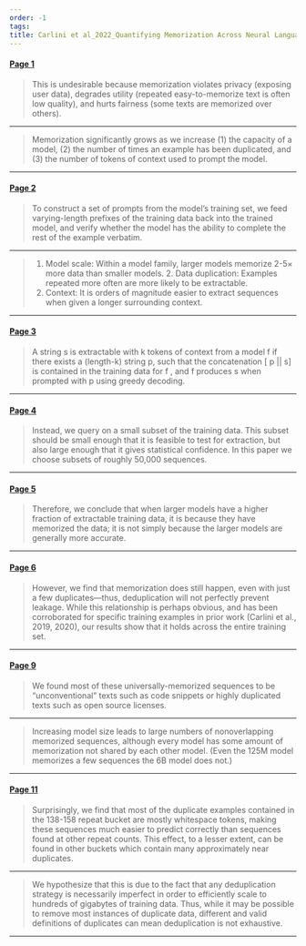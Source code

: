 ```yaml
---
order: -1
tags: 
title: Carlini et al_2022_Quantifying Memorization Across Neural Language Models
---
```


#### [Page 1](highlights://Carlini%20et%20al_2022_Quantifying%20Memorization%20Across%20Neural%20Language%20Models#page=1)

> This is undesirable because memorization violates privacy
> (exposing user data), degrades utility (repeated
> easy-to-memorize text is often low quality), and hurts fairness
> (some texts are memorized over others).

***

> Memorization significantly grows as we increase (1) the capacity
> of a model, (2) the number of times an example has been
> duplicated, and (3) the number of tokens of context used to
> prompt the model.

***

#### [Page 2](highlights://Carlini%20et%20al_2022_Quantifying%20Memorization%20Across%20Neural%20Language%20Models#page=2)

> To construct a set of prompts from the model’s training set, we
> feed varying-length prefixes of the training data back into the
> trained model, and verify whether the model has the ability to
> complete the rest of the example verbatim.

***

> 1. Model scale: Within a model family, larger models memorize
> 2-5× more data than smaller models. 2. Data duplication:
> Examples repeated more often are more likely to be extractable.
> 3. Context: It is orders of magnitude easier to extract
> sequences when given a longer surrounding context.

***

#### [Page 3](highlights://Carlini%20et%20al_2022_Quantifying%20Memorization%20Across%20Neural%20Language%20Models#page=3)

> A string s is extractable with k tokens of context from a model
> f if there exists a (length-k) string p, such that the
> concatenation [ p || s] is contained in the training data for f
> , and f produces s when prompted with p using greedy decoding.

***

#### [Page 4](highlights://Carlini%20et%20al_2022_Quantifying%20Memorization%20Across%20Neural%20Language%20Models#page=4)

> Instead, we query on a small subset of the training data. This
> subset should be small enough that it is feasible to test for
> extraction, but also large enough that it gives statistical
> confidence. In this paper we choose subsets of roughly 50,000
> sequences.

***

#### [Page 5](highlights://Carlini%20et%20al_2022_Quantifying%20Memorization%20Across%20Neural%20Language%20Models#page=5)

> Therefore, we conclude that when larger models have a higher
> fraction of extractable training data, it is because they have
> memorized the data; it is not simply because the larger models
> are generally more accurate.

***

#### [Page 6](highlights://Carlini%20et%20al_2022_Quantifying%20Memorization%20Across%20Neural%20Language%20Models#page=6)

> However, we find that memorization does still happen, even with
> just a few duplicates—thus, deduplication will not perfectly
> prevent leakage. While this relationship is perhaps obvious, and
> has been corroborated for specific training examples in prior
> work (Carlini et al., 2019, 2020), our results show that it
> holds across the entire training set.

***

#### [Page 9](highlights://Carlini%20et%20al_2022_Quantifying%20Memorization%20Across%20Neural%20Language%20Models#page=9)

> We found most of these universally-memorized sequences to be
> “unconventional” texts such as code snippets or highly
> duplicated texts such as open source licenses.

***

> Increasing model size leads to large numbers of nonoverlapping
> memorized sequences, although every model has some amount of
> memorization not shared by each other model. (Even the 125M
> model memorizes a few sequences the 6B model does not.)

***

#### [Page 11](highlights://Carlini%20et%20al_2022_Quantifying%20Memorization%20Across%20Neural%20Language%20Models#page=11)

> Surprisingly, we find that most of the duplicate examples
> contained in the 138-158 repeat bucket are mostly whitespace
> tokens, making these sequences much easier to predict correctly
> than sequences found at other repeat counts. This effect, to a
> lesser extent, can be found in other buckets which contain many
> approximately near duplicates.

***

> We hypothesize that this is due to the fact that any
> deduplication strategy is necessarily imperfect in order to
> efficiently scale to hundreds of gigabytes of training data.
> Thus, while it may be possible to remove most instances of
> duplicate data, different and valid definitions of duplicates
> can mean deduplication is not exhaustive.

***

